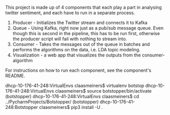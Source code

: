 This project is made up of 4 components that each play a part in analysing twitter sentiment,
and each have to run in a separate process.

1. Producer - Initializes the Twitter stream and connects it to Kafka
2. Queue - Using Kafka, right now just as a pub/sub message queue. Even though this is second in the pipeline, this has to be run first, otherwise the producer script will fail with nothing to stream into.
3. Consumer - Takes the messages out of the queue in batches and performs the algorithms on the data, i.e. LDA topic modeling.
4. Visualization - a web app that visualizes the outputs from the consumer-algorithm

For instructions on how to run each component, see the component's README.



dhcp-10-176-41-248:VirtualEnvs claasmeiners$ virtualenv botstop
dhcp-10-176-41-248:VirtualEnvs claasmeiners$ source botstopper/bin/activate
(botstopper) dhcp-10-176-41-248:VirtualEnvs claasmeiners$ cd ../PycharmProjects/Botstopper/
(botstopper) dhcp-10-176-41-248:Botstopper claasmeiners$ pip3 install -U .
